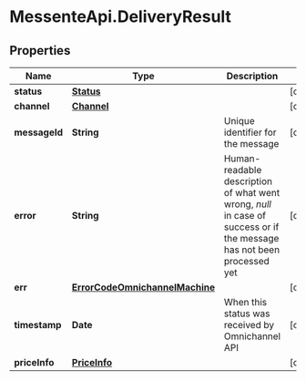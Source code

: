 # MessenteApi.DeliveryResult

## Properties
Name | Type | Description | Notes
------------ | ------------- | ------------- | -------------
**status** | [**Status**](Status.md) |  | [optional] 
**channel** | [**Channel**](Channel.md) |  | [optional] 
**messageId** | **String** | Unique identifier for the message | [optional] 
**error** | **String** | Human-readable description of what went wrong, *null* in case of success or if the message has not been processed yet | [optional] 
**err** | [**ErrorCodeOmnichannelMachine**](ErrorCodeOmnichannelMachine.md) |  | [optional] 
**timestamp** | **Date** | When this status was received by Omnichannel API | [optional] 
**priceInfo** | [**PriceInfo**](PriceInfo.md) |  | [optional] 



